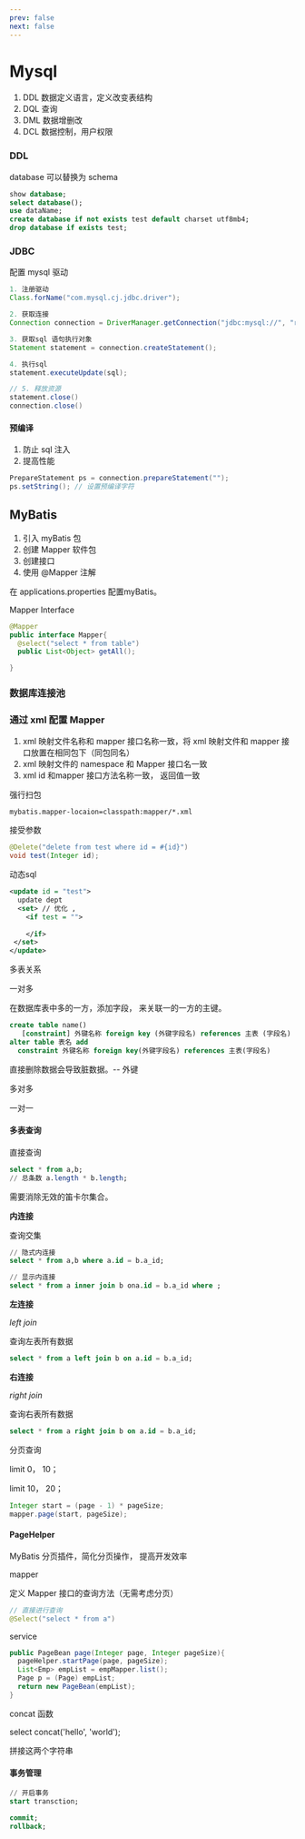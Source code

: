 ```yaml
---
prev: false
next: false
---
```

# Mysql

1. DDL 数据定义语言，定义改变表结构
2. DQL 查询
3. DML 数据增删改
4. DCL 数据控制，用户权限

### DDL

database 可以替换为 schema

```sql
show database;
select database();
use dataName;
create database if not exists test default charset utf8mb4;
drop database if exists test;
```

### JDBC

配置 mysql 驱动

```java
1. 注册驱动
Class.forName("com.mysql.cj.jdbc.driver");

2. 获取连接
Connection connection = DriverManager.getConnection("jdbc:mysql://", "root", pass);

3. 获取sql 语句执行对象
Statement statement = connection.createStatement();

4. 执行sql
statement.executeUpdate(sql);

// 5. 释放资源
statement.close()
connection.close()

```

#### 预编译

1. 防止 sql 注入
2. 提高性能

```java
PrepareStatement ps = connection.prepareStatement("");
ps.setString(); // 设置预编译字符
```

## MyBatis

1. 引入 myBatis 包
2. 创建 Mapper 软件包
3. 创建接口
4. 使用 @Mapper 注解

在 applications.properties 配置myBatis。

Mapper Interface

```java
@Mapper
public interface Mapper{
  @select("select * from table")
  public List<Object> getAll();

}
```

### 数据库连接池

### 通过 xml 配置 Mapper

1. xml 映射文件名称和 mapper 接口名称一致，将 xml 映射文件和 mapper 接口放置在相同包下（同包同名）
2. xml 映射文件的 namespace 和 Mapper 接口名一致
3. xml id 和mapper 接口方法名称一致， 返回值一致

强行扫包

```properties
mybatis.mapper-locaion=classpath:mapper/*.xml
```

接受参数

```java
@Delete("delete from test where id = #{id}")
void test(Integer id);
```

动态sql

```xml
<update id = "test">
  update dept 
  <set> // 优化 ,
    <if test = "">
  
    </if>
 </set>
</update>
```

多表关系

一对多

在数据库表中多的一方，添加字段， 来关联一的一方的主键。

```sql
create table name()
   [constraint] 外键名称 foreign key (外键字段名) references 主表 (字段名)
alter table 表名 add 
  constraint 外键名称 foreign key(外键字段名) references 主表(字段名)
```

直接删除数据会导致脏数据。-- 外键

多对多

一对一

#### 多表查询

直接查询

```sql
select * from a,b;
// 总条数 a.length * b.length;
```

需要消除无效的笛卡尔集合。

**内连接**

查询交集

```sql
// 隐式内连接
select * from a,b where a.id = b.a_id;

// 显示内连接
select * from a inner join b ona.id = b.a_id where ; 
```

**左连接**

*left join*

查询左表所有数据

```sql
select * from a left join b on a.id = b.a_id;
```

**右连接**

*right join*

查询右表所有数据

```sql
select * from a right join b on a.id = b.a_id;
```

分页查询

limit 0， 10；

limit 10， 20；

```java
Integer start = (page - 1) * pageSize;
mapper.page(start, pageSize);
```

#### PageHelper

MyBatis 分页插件，简化分页操作， 提高开发效率

mapper

定义 Mapper 接口的查询方法（无需考虑分页）

```java
// 直接进行查询
@Select("select * from a")
```

service

```java
public PageBean page(Integer page, Integer pageSize){
  pageHelper.startPage(page, pageSize);
  List<Emp> empList = empMapper.list();
  Page p = (Page) empList;
  return new PageBean(empList);
}
```


concat 函数

select concat('hello', 'world');

拼接这两个字符串



#### 事务管理


```sql
// 开启事务
start transction;

commit;
rollback;
```
